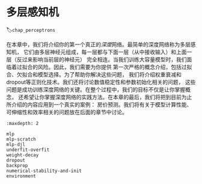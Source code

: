 # 多层感知机
:label:`chap_perceptrons`

在本章中，我们将介绍你的第一个真正的*深度*网络。最简单的深度网络称为多层感知机，
它们由多层神经元组成，每一层都与下面一层（从中接收输入）和上面一层（反过来影响当前层的神经元）
完全相连。当我们训练大容量模型时，我们面临着过拟合的风险。因此，我们需要为你提供
第一次严格的概念介绍，包括过拟合、欠拟合和模型选择。为了帮助你解决这些问题，
我们将介绍权重衰减和dropout等正则化技术。我们还将讨论数值稳定性和参数初始化相关的问题，
这些问题是成功训练深度网络的关键。在整个过程中，我们的目标不仅是让你掌握概念，
还希望让你掌握深度网络的实践方法。在本章的最后，我们将把到目前为止所介绍的内容应用到一个真实的案例：
房价预测。我们将有关于模型计算性能、可伸缩性和效率相关的问题放在后面的章节中讨论。

```toc
:maxdepth: 2

mlp
mlp-scratch
mlp-djl
underfit-overfit
weight-decay
dropout
backprop
numerical-stability-and-init
environment
```

